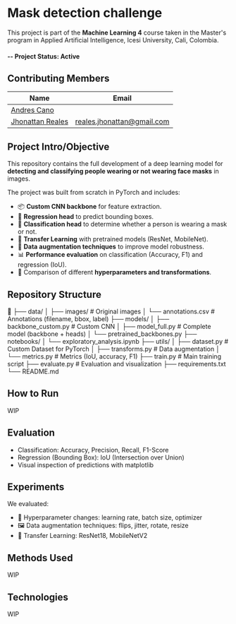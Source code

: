 # Mask detection challenge
This project is part of the **Machine Learning 4** course taken in the Master's program in Applied Artificial Intelligence, Icesi University, Cali, Colombia.

#### -- Project Status: Active

## Contributing Members

|Name     |  Email   | 
|---------|-----------------|
|[Andres Cano](https://github.com/Can0land)|      |
|[Jhonattan Reales](https://github.com/JhonattanReales21) | reales.jhonattan@gmail.com      |

## Project Intro/Objective

This repository contains the full development of a deep learning model for **detecting and classifying people wearing or not wearing face masks** in images.

The project was built from scratch in PyTorch and includes:

- 📦 **Custom CNN backbone** for feature extraction.
- 🧠 **Regression head** to predict bounding boxes.
- 🧠 **Classification head** to determine whether a person is wearing a mask or not.
- 🔁 **Transfer Learning** with pretrained models (ResNet, MobileNet).
- 🔄 **Data augmentation techniques** to improve model robustness.
- 📊 **Performance evaluation** on classification (Accuracy, F1) and regression (IoU).
- 🧪 Comparison of different **hyperparameters and transformations**.

## Repository Structure
📂
├── data/
│ ├── images/                   # Original images
│ └── annotations.csv           # Annotations (filename, bbox, label)
├── models/
│ ├── backbone_custom.py        # Custom CNN
│ ├── model_full.py             # Complete model (backbone + heads)
│ └── pretrained_backbones.py
├── notebooks/
│ └── exploratory_analysis.ipynb
├── utils/
│ ├── dataset.py                # Custom Dataset for PyTorch
│ ├── transforms.py             # Data augmentation
│ └── metrics.py                # Metrics (IoU, accuracy, F1)
├── train.py                    # Main training script
├── evaluate.py                 # Evaluation and visualization
├── requirements.txt
└── README.md

## How to Run
WIP

## Evaluation
- Classification: Accuracy, Precision, Recall, F1-Score
- Regression (Bounding Box): IoU (Intersection over Union)
- Visual inspection of predictions with matplotlib

## Experiments
We evaluated:
- 📐 Hyperparameter changes: learning rate, batch size, optimizer
- 🖼️ Data augmentation techniques: flips, jitter, rotate, resize
- 🔁 Transfer Learning: ResNet18, MobileNetV2

## Methods Used
WIP

## Technologies
WIP